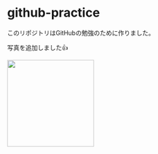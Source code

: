 # github-practice
このリポジトリはGitHubの勉強のために作りました。

写真を追加しました:+1:

<img src="https://github.githubassets.com/images/modules/logos_page/Octocat.png" width=200>
